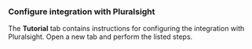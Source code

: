 ### Configure integration with Pluralsight

The **Tutorial** tab contains instructions for configuring the integration with Pluralsight. Open a new tab and perform the listed steps.
